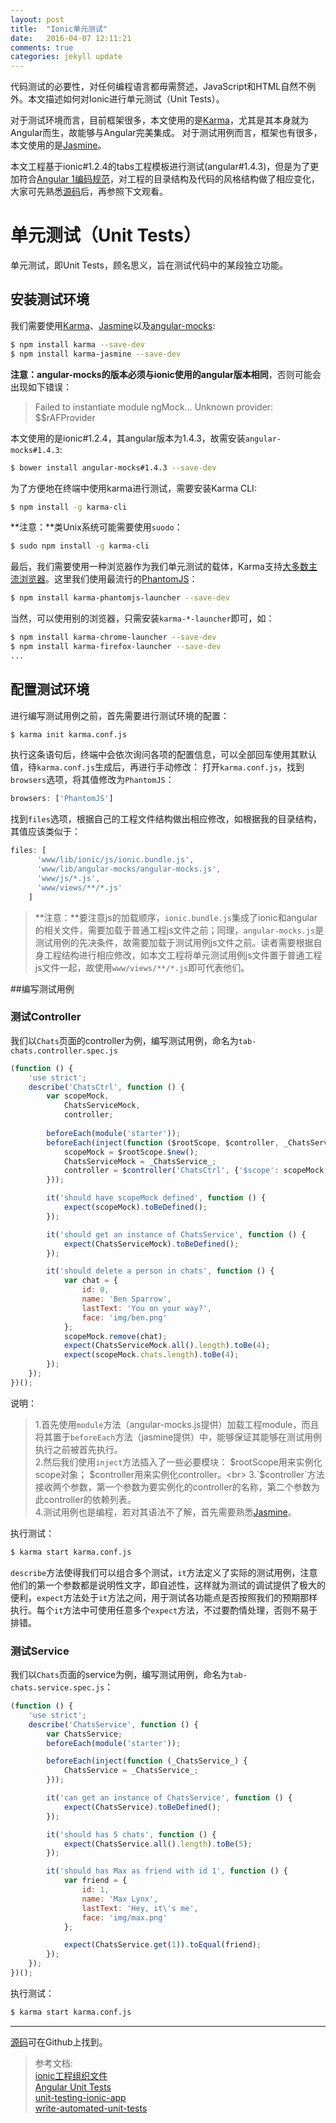 ```yaml
---
layout: post
title:  "Ionic单元测试"
date:   2016-04-07 12:11:21
comments: true
categories: jekyll update
---
```

[karma-docs]: https://karma-runner.github.io
[Jasmine-docs]: http://jasmine.github.io/
[Angular1-style]: https://github.com/johnpapa/angular-styleguide/tree/master/a1/README.md
[source-code]: https://github.com/liuwenzhuang/IonicTestProjectTPL
[angular-mock]: https://docs.angularjs.org/guide/unit-testing#angular-mocks
代码测试的必要性，对任何编程语言都毋需赘述，JavaScript和HTML自然不例外。本文描述如何对Ionic进行单元测试（Unit Tests）。

对于测试环境而言，目前框架很多，本文使用的是[Karma][karma-docs]，尤其是其本身就为Angular而生，故能够与Angular完美集成。
对于测试用例而言，框架也有很多，本文使用的是[Jasmine][Jasmine-docs]。

本文工程基于ionic#1.2.4的tabs工程模板进行测试(angular#1.4.3)，但是为了更加符合[Angular 1编码规范][Angular1-style]，对工程的目录结构及代码的风格结构做了相应变化，大家可先熟悉[源码][source-code]后，再参照下文观看。

单元测试（Unit Tests）
================
单元测试，即Unit Tests，顾名思义，旨在测试代码中的某段独立功能。

安装测试环境
----------------
我们需要使用[Karma][karma-docs]、[Jasmine][Jasmine-docs]以及[angular-mocks][angular-mock]:

~~~ bash
$ npm install karma --save-dev
$ npm install karma-jasmine --save-dev
~~~
**注意：angular-mocks的版本必须与ionic使用的angular版本相同**，否则可能会出现如下错误：

> Failed to instantiate module ngMock... Unknown provider: $$rAFProvider

本文使用的是ionic#1.2.4，其angular版本为1.4.3，故需安装`angular-mocks#1.4.3`:

~~~bash
$ bower install angular-mocks#1.4.3 --save-dev
~~~

为了方便地在终端中使用karma进行测试，需要安装Karma CLI:

~~~ bash
$ npm install -g karma-cli
~~~

**注意：**类Unix系统可能需要使用`suodo`：

~~~ bash
$ sudo npm install -g karma-cli
~~~

最后，我们需要使用一种浏览器作为我们单元测试的载体，Karma支持[大多数主流浏览器](http://karma-runner.github.io/0.13/config/browsers.html)。这里我们使用最流行的[PhantomJS](http://phantomjs.org/)：

~~~ bash
$ npm install karma-phantomjs-launcher --save-dev
~~~

当然，可以使用别的浏览器，只需安装`karma-*-launcher`即可，如：

~~~ bash
$ npm install karma-chrome-launcher --save-dev
$ npm install karma-firefox-launcher --save-dev
...
~~~

## 配置测试环境

进行编写测试用例之前，首先需要进行测试环境的配置：

~~~ bash
$ karma init karma.conf.js
~~~

执行这条语句后，终端中会依次询问各项的配置信息，可以全部回车使用其默认值，待`karma.conf.js`生成后，再进行手动修改：
打开`karma.conf.js`，找到`browsers`选项，将其值修改为`PhantomJS`：

~~~ javascript
browsers: ['PhantomJS']
~~~

找到`files`选项，根据自己的工程文件结构做出相应修改，如根据我的目录结构，其值应该类似于：

~~~ javascript
files: [
      'www/lib/ionic/js/ionic.bundle.js',
      'www/lib/angular-mocks/angular-mocks.js',
      'www/js/*.js',
      'www/views/**/*.js'
    ]
~~~

> **注意：**要注意js的加载顺序，`ionic.bundle.js`集成了ionic和angular的相关文件，需要加载于普通工程js文件之前；同理，`angular-mocks.js`是测试用例的先决条件，故需要加载于测试用例js文件之前。读者需要根据自身工程结构进行相应修改，如本文工程将单元测试用例js文件置于普通工程js文件一起，故使用`www/views/**/*.js`即可代表他们。

##编写测试用例

### 测试Controller

我们以`Chats`页面的controller为例，编写测试用例，命名为`tab-chats.controller.spec.js`

~~~ javascript
(function () {
    'use strict';
    describe('ChatsCtrl', function () {
        var scopeMock,
            ChatsServiceMock,
            controller;
            
        beforeEach(module('starter'));
        beforeEach(inject(function ($rootScope, $controller, _ChatsService_) {
            scopeMock = $rootScope.$new();
            ChatsServiceMock = _ChatsService_;
            controller = $controller('ChatsCtrl', {'$scope': scopeMock, 'ChatsService': ChatsServiceMock});
        }));

        it('should have scopeMock defined', function () {
            expect(scopeMock).toBeDefined();
        });

        it('should get an instance of ChatsService', function () {
            expect(ChatsServiceMock).toBeDefined();
        });

        it('should delete a person in chats', function () {
            var chat = {
                id: 0,
                name: 'Ben Sparrow',
                lastText: 'You on your way?',
                face: 'img/ben.png'
            };
            scopeMock.remove(chat);
            expect(ChatsServiceMock.all().length).toBe(4);
            expect(scopeMock.chats.length).toBe(4);
        });
    });
})();
~~~

说明：

> 1.首先使用`module`方法（angular-mocks.js提供）加载工程module，而且将其置于`beforeEach`方法（jasmine提供）中，能够保证其能够在测试用例执行之前被首先执行。<br>
> 2.然后我们使用`inject`方法插入了一些必要模块：  \$rootScope用来实例化scope对象；  $controller用来实例化controller。<br>
> 3.`$controller`方法接收两个参数，第一个参数为要实例化的controller的名称，第二个参数为此controller的依赖列表。<br>
> 4.测试用例也是编程，若对其语法不了解，首先需要熟悉[Jasmine][Jasmine-docs]。<br>

执行测试：

~~~ bash
$ karma start karma.conf.js
~~~

`describe`方法使得我们可以组合多个测试，`it`方法定义了实际的测试用例，注意他们的第一个参数都是说明性文字，即自述性，这样就为测试的调试提供了极大的便利，`expect`方法处于`it`方法之间，用于测试各功能点是否按照我们的预期那样执行。每个`it`方法中可使用任意多个`expect`方法，不过要酌情处理，否则不易于排错。

### 测试Service

我们以`Chats`页面的service为例，编写测试用例，命名为`tab-chats.service.spec.js`：

~~~ javascript
(function () {
    'use strict';
    describe('ChatsService', function () {
        var ChatsService;
        beforeEach(module('starter'));

        beforeEach(inject(function (_ChatsService_) {
            ChatsService = _ChatsService_;
        }));

        it('can get an instance of ChatsService', function () {
            expect(ChatsService).toBeDefined();
        });

        it('should has 5 chats', function () {
            expect(ChatsService.all().length).toBe(5);
        });

        it('should has Max as friend with id 1', function () {
            var friend = {
                id: 1,
                name: 'Max Lynx',
                lastText: 'Hey, it\'s me',
                face: 'img/max.png'
            };

            expect(ChatsService.get(1)).toEqual(friend);
        });
    });
})();
~~~
执行测试：

~~~ bash
$ karma start karma.conf.js
~~~


----------
[源码][source-code]可在Github上找到。

> 参考文档:<br>
> [ionic工程组织文件][ionic-project-structure]<br>
> [Angular Unit Tests][angular-unit-tests]<br>
> [unit-testing-ionic-app][ionic-unit-tests]<br>
> [write-automated-unit-tests][automated-unit-tests]<br>

[ionic-project-structure]: http://blog.csdn.net/u010730126/article/details/49669765
[angular-unit-tests]: https://docs.angularjs.org/guide/unit-testing#angular-mocks
[ionic-unit-tests]: http://mcgivery.com/unit-testing-ionic-app/
[automated-unit-tests]: http://gonehybrid.com/how-to-write-automated-tests-for-your-ionic-app-part-2/